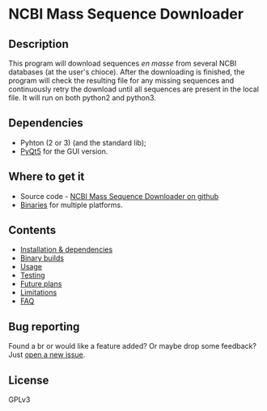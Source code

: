 # NCBI Mass Sequence Downloader

## Description
This program will download sequences *en masse* from several NCBI databases (at the user's chioce).
After the downloading is finished, the program will check the resulting file for any missing sequences and continuously retry the download until all sequences are present in the local file.
It will run on both python2 and python3.

## Dependencies
* Pyhton (2 or 3) (and the standard lib);
* [PyQt5](http://www.riverbankcomputing.com/software/pyqt/intro) for the GUI version.

## Where to get it
* Source code - [NCBI Mass Sequence Downloader on github](https://github.com/StuntsPT/NCBI_Mass_Downloader)
* [Binaries](https://github.com/StuntsPT/NCBI_Mass_Downloader/releases) for multiple platforms.

## Contents
* [Installation & dependencies](install.md)
* [Binary builds](binaries.md)
* [Usage](usage.md)
* [Testing](testing.md)
* [Future plans](future.md)
* [Limitations](limits.md)
* [FAQ](faq.md)

## Bug reporting
Found a br or would like a feature added? Or maybe drop some feedback?
Just [open a new issue](https://github.com/StuntsPT/NCBI_Mass_Downloader/issues/new).

## License
GPLv3
